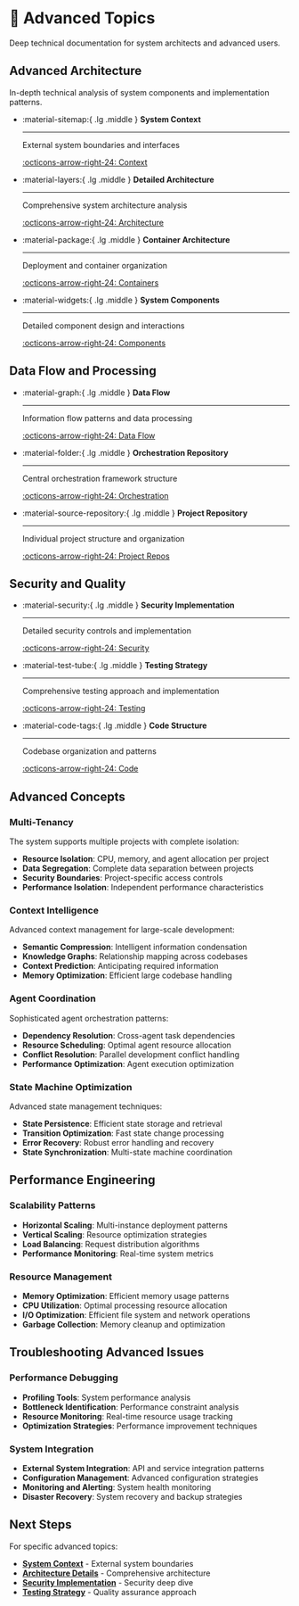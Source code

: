 # 🔬 Advanced Topics

Deep technical documentation for system architects and advanced users.

## Advanced Architecture

In-depth technical analysis of system components and implementation patterns.

<div class="grid cards" markdown>

-   :material-sitemap:{ .lg .middle } **System Context**

    ---
    
    External system boundaries and interfaces
    
    [:octicons-arrow-right-24: Context](context.md)

-   :material-layers:{ .lg .middle } **Detailed Architecture**

    ---
    
    Comprehensive system architecture analysis
    
    [:octicons-arrow-right-24: Architecture](architecture-detailed.md)

-   :material-package:{ .lg .middle } **Container Architecture**

    ---
    
    Deployment and container organization
    
    [:octicons-arrow-right-24: Containers](container.md)

-   :material-widgets:{ .lg .middle } **System Components**

    ---
    
    Detailed component design and interactions
    
    [:octicons-arrow-right-24: Components](component.md)

</div>

## Data Flow and Processing

<div class="grid cards" markdown>

-   :material-graph:{ .lg .middle } **Data Flow**

    ---
    
    Information flow patterns and data processing
    
    [:octicons-arrow-right-24: Data Flow](data-flow.md)

-   :material-folder:{ .lg .middle } **Orchestration Repository**

    ---
    
    Central orchestration framework structure
    
    [:octicons-arrow-right-24: Orchestration](orchestration-repo.md)

-   :material-source-repository:{ .lg .middle } **Project Repository**

    ---
    
    Individual project structure and organization
    
    [:octicons-arrow-right-24: Project Repos](project-repo.md)

</div>

## Security and Quality

<div class="grid cards" markdown>

-   :material-security:{ .lg .middle } **Security Implementation**

    ---
    
    Detailed security controls and implementation
    
    [:octicons-arrow-right-24: Security](security-implementation.md)

-   :material-test-tube:{ .lg .middle } **Testing Strategy**

    ---
    
    Comprehensive testing approach and implementation
    
    [:octicons-arrow-right-24: Testing](testing.md)

-   :material-code-tags:{ .lg .middle } **Code Structure**

    ---
    
    Codebase organization and patterns
    
    [:octicons-arrow-right-24: Code](code.md)

</div>

## Advanced Concepts

### Multi-Tenancy

The system supports multiple projects with complete isolation:

- **Resource Isolation**: CPU, memory, and agent allocation per project
- **Data Segregation**: Complete data separation between projects
- **Security Boundaries**: Project-specific access controls
- **Performance Isolation**: Independent performance characteristics

### Context Intelligence

Advanced context management for large-scale development:

- **Semantic Compression**: Intelligent information condensation
- **Knowledge Graphs**: Relationship mapping across codebases
- **Context Prediction**: Anticipating required information
- **Memory Optimization**: Efficient large codebase handling

### Agent Coordination

Sophisticated agent orchestration patterns:

- **Dependency Resolution**: Cross-agent task dependencies
- **Resource Scheduling**: Optimal agent resource allocation
- **Conflict Resolution**: Parallel development conflict handling
- **Performance Optimization**: Agent execution optimization

### State Machine Optimization

Advanced state management techniques:

- **State Persistence**: Efficient state storage and retrieval
- **Transition Optimization**: Fast state change processing
- **Error Recovery**: Robust error handling and recovery
- **State Synchronization**: Multi-state machine coordination

## Performance Engineering

### Scalability Patterns

- **Horizontal Scaling**: Multi-instance deployment patterns
- **Vertical Scaling**: Resource optimization strategies
- **Load Balancing**: Request distribution algorithms
- **Performance Monitoring**: Real-time system metrics

### Resource Management

- **Memory Optimization**: Efficient memory usage patterns
- **CPU Utilization**: Optimal processing resource allocation
- **I/O Optimization**: Efficient file system and network operations
- **Garbage Collection**: Memory cleanup and optimization

## Troubleshooting Advanced Issues

### Performance Debugging

- **Profiling Tools**: System performance analysis
- **Bottleneck Identification**: Performance constraint analysis
- **Resource Monitoring**: Real-time resource usage tracking
- **Optimization Strategies**: Performance improvement techniques

### System Integration

- **External System Integration**: API and service integration patterns
- **Configuration Management**: Advanced configuration strategies
- **Monitoring and Alerting**: System health monitoring
- **Disaster Recovery**: System recovery and backup strategies

## Next Steps

For specific advanced topics:

- **[System Context](context.md)** - External system boundaries
- **[Architecture Details](architecture-detailed.md)** - Comprehensive architecture
- **[Security Implementation](security-implementation.md)** - Security deep dive
- **[Testing Strategy](testing.md)** - Quality assurance approach